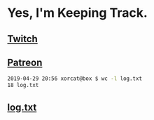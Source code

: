# Yes, I'm Keeping Track.

## [Twitch](https://twitch.tv/ojreeves)
## [Patreon](https://patreon.com/ojreeves)

```bash
2019-04-29 20:56 xorcat@box $ wc -l log.txt
18 log.txt
```

## [log.txt](/log.txt)
